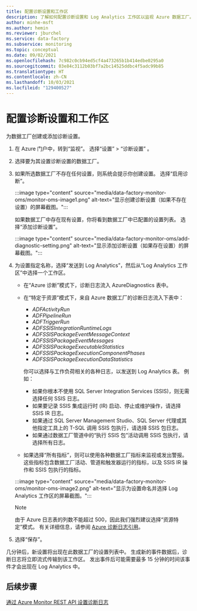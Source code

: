 ```yaml
---
title: 配置诊断设置和工作区
description: 了解如何配置诊断设置和 Log Analytics 工作区以监视 Azure 数据工厂。
author: minhe-msft
ms.author: hemin
ms.reviewer: jburchel
ms.service: data-factory
ms.subservice: monitoring
ms.topic: conceptual
ms.date: 09/02/2021
ms.openlocfilehash: 7c982c0cb94ed5cf4a473265b1b414edbe0295a0
ms.sourcegitcommit: 03e84c3112b03bf7a2bc14525ddbc4f5adc99b85
ms.translationtype: HT
ms.contentlocale: zh-CN
ms.lasthandoff: 10/03/2021
ms.locfileid: "129400527"
---
```

# <a name="configure-diagnostic-settings-and-a-workspace"></a>配置诊断设置和工作区

为数据工厂创建或添加诊断设置。

1. 在 Azure 门户中，转到“监视”。 选择“设置” > “诊断设置” 。

1. 选择要为其设置诊断设置的数据工厂。

1. 如果所选数据工厂不存在任何设置，则系统会提示你创建设置。 选择“启用诊断”。

   :::image type="content" source="media/data-factory-monitor-oms/monitor-oms-image1.png" alt-text="显示创建诊断设置（如果不存在设置）的屏幕截图。":::

   如果数据工厂中存在现有设置，你将看到数据工厂中已配置的设置列表。 选择“添加诊断设置”。

   :::image type="content" source="media/data-factory-monitor-oms/add-diagnostic-setting.png" alt-text="显示添加诊断设置（如果存在设置）的屏幕截图。":::

1. 为设置指定名称，选择“发送到 Log Analytics”，然后从“Log Analytics 工作区”中选择一个工作区。

    * 在“Azure 诊断”模式下，诊断日志流入 AzureDiagnostics 表中。
    * 在“特定于资源”模式下，来自 Azure 数据工厂的诊断日志流入下表中：
      - _ADFActivityRun_
      - _ADFPipelineRun_
      - _ADFTriggerRun_
      - _ADFSSISIntegrationRuntimeLogs_
      - _ADFSSISPackageEventMessageContext_
      - _ADFSSISPackageEventMessages_
      - _ADFSSISPackageExecutableStatistics_
      - _ADFSSISPackageExecutionComponentPhases_
      - _ADFSSISPackageExecutionDataStatistics_

      你可以选择与工作负荷相关的各种日志，以发送到 Log Analytics 表。 例如： 
        - 如果你根本不使用 SQL Server Integration Services (SSIS)，则无需选择任何 SSIS 日志。 
        - 如果要记录 SSIS 集成运行时 (IR) 启动、停止或维护操作，请选择 SSIS IR 日志。 
        - 如果通过 SQL Server Management Studio、SQL Server 代理或其他指定工具上的 T-SQL 调用 SSIS 包执行，请选择 SSIS 包日志。 
        - 如果通过数据工厂管道中的“执行 SSIS 包”活动调用 SSIS 包执行，请选择所有日志。

    * 如果选择“所有指标”，则可以使用各种数据工厂指标来监视或发出警报。 这些指标包含数据工厂活动、管道和触发器运行的指标，以及 SSIS IR 操作和 SSIS 包执行的指标。

   :::image type="content" source="media/data-factory-monitor-oms/monitor-oms-image2.png" alt-text="显示为设置命名并选择 Log Analytics 工作区的屏幕截图。":::

    > [!NOTE]
    > 由于 Azure 日志表的列数不能超过 500，因此我们强烈建议选择“资源特定”模式。 有关详细信息，请参阅 [Azure 诊断日志引用](/azure/azure-monitor/reference/tables/azurediagnostics)。

1. 选择“保存”。

几分钟后，新设置将出现在此数据工厂的设置列表中。 生成新的事件数据后，诊断日志将立即流式传输到该工作区。 发出事件后可能需要最多 15 分钟的时间该事件才会出现在 Log Analytics 中。

## <a name="next-steps"></a>后续步骤

[通过 Azure Monitor REST API 设置诊断日志](monitor-logs-rest.md)
